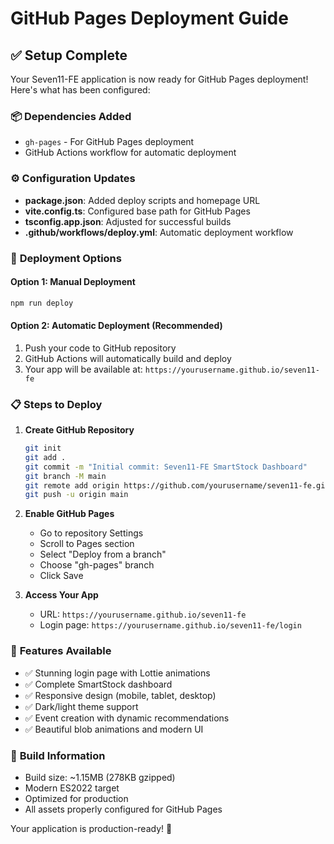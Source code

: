 # GitHub Pages Deployment Guide

## ✅ Setup Complete

Your Seven11-FE application is now ready for GitHub Pages deployment! Here's what has been configured:

### 📦 **Dependencies Added**
- `gh-pages` - For GitHub Pages deployment
- GitHub Actions workflow for automatic deployment

### ⚙️ **Configuration Updates**
- **package.json**: Added deploy scripts and homepage URL
- **vite.config.ts**: Configured base path for GitHub Pages
- **tsconfig.app.json**: Adjusted for successful builds
- **.github/workflows/deploy.yml**: Automatic deployment workflow

### 🚀 **Deployment Options**

#### Option 1: Manual Deployment
```bash
npm run deploy
```

#### Option 2: Automatic Deployment (Recommended)
1. Push your code to GitHub repository
2. GitHub Actions will automatically build and deploy
3. Your app will be available at: `https://yourusername.github.io/seven11-fe`

### 📋 **Steps to Deploy**

1. **Create GitHub Repository**
   ```bash
   git init
   git add .
   git commit -m "Initial commit: Seven11-FE SmartStock Dashboard"
   git branch -M main
   git remote add origin https://github.com/yourusername/seven11-fe.git
   git push -u origin main
   ```

2. **Enable GitHub Pages**
   - Go to repository Settings
   - Scroll to Pages section
   - Select "Deploy from a branch"
   - Choose "gh-pages" branch
   - Click Save

3. **Access Your App**
   - URL: `https://yourusername.github.io/seven11-fe`
   - Login page: `https://yourusername.github.io/seven11-fe/login`

### 🎯 **Features Available**
- ✅ Stunning login page with Lottie animations
- ✅ Complete SmartStock dashboard
- ✅ Responsive design (mobile, tablet, desktop)
- ✅ Dark/light theme support
- ✅ Event creation with dynamic recommendations
- ✅ Beautiful blob animations and modern UI

### 🔧 **Build Information**
- Build size: ~1.15MB (278KB gzipped)
- Modern ES2022 target
- Optimized for production
- All assets properly configured for GitHub Pages

Your application is production-ready! 🎉